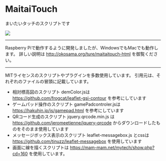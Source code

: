# MaitaiTouch
まいたいタッチのスクリプトです

[![](https://img.youtube.com/vi/hyziH3SB_QY&feature=youtu.be/0.jpg)](https://www.youtube.com/watch?v=hyziH3SB_QY&feature=youtu.be)

---------------
Raspberry Piで動作するように開発しましたが、WindowsでもMacでも動作します。
詳しい説明は http://okosama.org/ture/maitaitouch-html を御覧ください。

---------------
MITライセンスのスクリプトやプラグインを多数使用しています。
引用元は、それぞれのファイルの冒頭に記載しています。

- 相対標高図のスクリプト demColor.jsは https://github.com/frogcat/leaflet-gsi-contour を参考にしています
- ゲームパッド操作のスクリプト gamePadcontroler.jsは https://hakuhin.jp/js/gamepad.html を参考にしています
- QRコード生成のスクリプト jquery.qrcode.min.js は https://github.com/jeromeetienne/jquery-qrcode からダウンロードしたものをそのまま使用しています
- メッセージボックス表示のスクリプト leaflet-messagebox.js とcssは https://github.com/tinuzz/leaflet-messagebox を使用しています
- 画面に線を描くスクリプトは https://mam-mam.net/mytech/show.php?cd=160 を使用しています。
